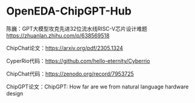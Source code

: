 # OpenEDA-ChipGPT-Hub

陈巍：GPT大模型攻克先进32位流水线RISC-V芯片设计难题 https://zhuanlan.zhihu.com/p/638569518


ChipChat论文：https://arxiv.org/pdf/2305.1324

CyperRio代码：https://github.com/hello-eternity/Cyberrio

ChipChat代码：https://zenodo.org/record/7953725

ChipGPT论文：ChipGPT: How far are we from natural language hardware design
